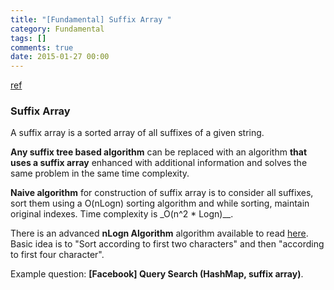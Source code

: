```yaml
---
title: "[Fundamental] Suffix Array "
category: Fundamental
tags: []
comments: true
date: 2015-01-27 00:00
---
```



[ref](http://www.geeksforgeeks.org/suffix-array-set-1-introduction/)

### Suffix Array

A suffix array is a sorted array of all suffixes of a given string.

**Any suffix tree based algorithm** can be replaced with an algorithm **that uses a suffix array** enhanced with additional information and solves the same problem in the same time complexity.

**Naive algorithm** for construction of suffix array is to consider all suffixes, sort them using a O(nLogn) sorting algorithm and while sorting, maintain original indexes. Time complexity is \_O(n^2 \* Logn)\_\_.

There is an advanced **nLogn Algorithm** algorithm available to read [here](http://www.geeksforgeeks.org/suffix-array-set-2-a-nlognlogn-algorithm/). Basic idea is to "Sort according to first two characters" and then "according to first four character".

Example question: **[Facebook] Query Search (HashMap, suffix array)**.
